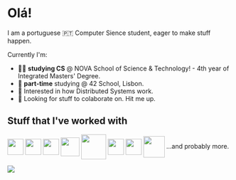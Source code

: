 # Olá!

I am a portuguese 🇵🇹 Computer Sience student, eager to make stuff happen.

Currently I'm:

- 👨‍🎓 **studying CS** @ NOVA School of Science & Technology! - 4th year of Integrated Masters' Degree.
- 🤿 **part-time** studying @ 42 School, Lisbon.
- 🔎 Interested in how Distributed Systems work.
- 🌟 Looking for stuff to colaborate on. Hit me up.

## Stuff that I've worked with
<div style="display: inline-block">
<img styel="border-style: solid; border-color: red" align=center src="https://upload.wikimedia.org/wikipedia/commons/thumb/9/99/Unofficial_JavaScript_logo_2.svg/1024px-Unofficial_JavaScript_logo_2.svg.png" height="36">
<img align=center src="https://upload.wikimedia.org/wikipedia/commons/thumb/4/4c/Typescript_logo_2020.svg/1024px-Typescript_logo_2020.svg.png" height="36"> <img align=center src="https://upload.wikimedia.org/wikipedia/commons/thumb/c/c3/Python-logo-notext.svg/2048px-Python-logo-notext.svg.png" height="36">
<img align=center src="https://i0.wp.com/www.primefaces.org/wp-content/uploads/2017/09/feature-react.png" height="42">
<img align=center src="https://upload.wikimedia.org/wikipedia/pt/thumb/3/30/Java_programming_language_logo.svg/1200px-Java_programming_language_logo.svg.png" height="56">
<img align=center src="https://upload.wikimedia.org/wikipedia/commons/1/19/C_Logo.png" height="36"> 
<img align=center src="https://upload.wikimedia.org/wikipedia/commons/8/87/Sql_data_base_with_logo.png" height="36">
<img align=center src="https://icons.iconarchive.com/icons/papirus-team/papirus-apps/512/tux-icon.png" height="48">
...and probably more.
</div>

![](https://komarev.com/ghpvc/?username=JonhyOliveira&color=blue&style=flat-square)
